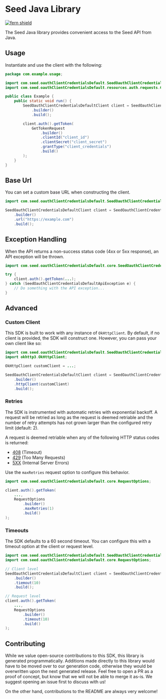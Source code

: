 # Seed Java Library

[![fern shield](https://img.shields.io/badge/%F0%9F%8C%BF-Built%20with%20Fern-brightgreen)](https://buildwithfern.com?utm_source=github&utm_medium=github&utm_campaign=readme&utm_source=Seed%2FJava)

The Seed Java library provides convenient access to the Seed API from Java.

## Usage

Instantiate and use the client with the following:

```java
package com.example.usage;

import com.seed.oauthClientCredentialsDefault.SeedOauthClientCredentialsDefaultClient;
import com.seed.oauthClientCredentialsDefault.resources.auth.requests.GetTokenRequest;

public class Example {
    public static void run() {
        SeedOauthClientCredentialsDefaultClient client = SeedOauthClientCredentialsDefaultClient
            .builder()
            .build();

        client.auth().getToken(
            GetTokenRequest
                .builder()
                .clientId("client_id")
                .clientSecret("client_secret")
                .grantType("client_credentials")
                .build()
        );
    }
}
```

## Base Url

You can set a custom base URL when constructing the client.

```java
import com.seed.oauthClientCredentialsDefault.SeedOauthClientCredentialsDefaultClient;

SeedOauthClientCredentialsDefaultClient client = SeedOauthClientCredentialsDefaultClient
    .builder()
    .url("https://example.com")
    .build();
```

## Exception Handling

When the API returns a non-success status code (4xx or 5xx response), an API exception will be thrown.

```java
import com.seed.oauthClientCredentialsDefault.core.SeedOauthClientCredentialsDefaultApiException;

try {
    client.auth().getToken(...);
} catch (SeedOauthClientCredentialsDefaultApiException e) {
    // Do something with the API exception...
}
```

## Advanced

### Custom Client

This SDK is built to work with any instance of `OkHttpClient`. By default, if no client is provided, the SDK will construct one. 
However, you can pass your own client like so:

```java
import com.seed.oauthClientCredentialsDefault.SeedOauthClientCredentialsDefaultClient;
import okhttp3.OkHttpClient;

OkHttpClient customClient = ...;

SeedOauthClientCredentialsDefaultClient client = SeedOauthClientCredentialsDefaultClient
    .builder()
    .httpClient(customClient)
    .build();
```

### Retries

The SDK is instrumented with automatic retries with exponential backoff. A request will be retried as long
as the request is deemed retriable and the number of retry attempts has not grown larger than the configured
retry limit (default: 2).

A request is deemed retriable when any of the following HTTP status codes is returned:

- [408](https://developer.mozilla.org/en-US/docs/Web/HTTP/Status/408) (Timeout)
- [429](https://developer.mozilla.org/en-US/docs/Web/HTTP/Status/429) (Too Many Requests)
- [5XX](https://developer.mozilla.org/en-US/docs/Web/HTTP/Status/500) (Internal Server Errors)

Use the `maxRetries` request option to configure this behavior.

```java
import com.seed.oauthClientCredentialsDefault.core.RequestOptions;

client.auth().getToken(
    ...,
    RequestOptions
        .builder()
        .maxRetries(1)
        .build()
);
```

### Timeouts

The SDK defaults to a 60 second timeout. You can configure this with a timeout option at the client or request level.

```java
import com.seed.oauthClientCredentialsDefault.SeedOauthClientCredentialsDefaultClient;
import com.seed.oauthClientCredentialsDefault.core.RequestOptions;

// Client level
SeedOauthClientCredentialsDefaultClient client = SeedOauthClientCredentialsDefaultClient
    .builder()
    .tiemout(10)
    .build();

// Request level
client.auth().getToken(
    ...,
    RequestOptions
        .builder()
        .timeout(10)
        .build()
);
```

## Contributing

While we value open-source contributions to this SDK, this library is generated programmatically.
Additions made directly to this library would have to be moved over to our generation code,
otherwise they would be overwritten upon the next generated release. Feel free to open a PR as
a proof of concept, but know that we will not be able to merge it as-is. We suggest opening
an issue first to discuss with us!

On the other hand, contributions to the README are always very welcome!